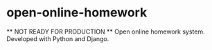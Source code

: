 # open-online-homework
** NOT READY FOR PRODUCTION ** Open online homework system. Developed with Python and Django.
